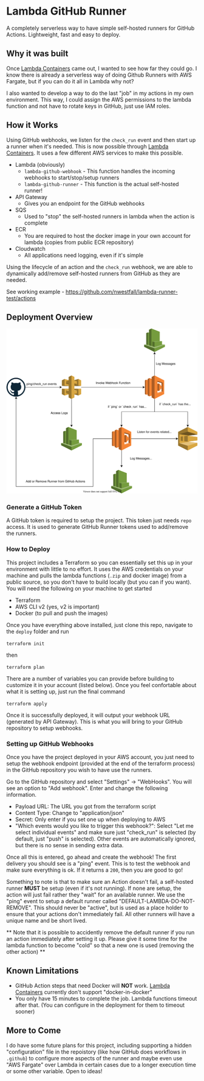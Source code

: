 # Lambda GitHub Runner
A completely serverless way to have simple self-hosted runners for GitHub Actions.  Lightweight, fast and easy to deploy.

## Why it was built
Once [Lambda Containers](https://aws.amazon.com/blogs/aws/new-for-aws-lambda-container-image-support/) came out, I wanted to see how far they could go.  I know there is already a serverless way of doing Github Runners with AWS Fargate, but if you can do it all in Lambda why not?

I also wanted to develop a way to do the last "job" in my actions in my own environment.  This way, I could assign the AWS permissions to the lambda function and not have to rotate keys in GitHub, just use IAM roles.

## How it Works
Using GitHub webhooks, we listen for the `check_run` event and then start up a runner when it's needed.  This is now possible through [Lambda Containers](https://aws.amazon.com/blogs/aws/new-for-aws-lambda-container-image-support/).  It uses a few different AWS services to make this possible.

 - Lambda (obviously)
    - `lambda-github-webhook` - This function handles the incoming webhooks to start/stop/setup runners
    - `lambda-github-runner` - This function is the actual self-hosted runner!
 - API Gateway
    - Gives you an endpoint for the GitHub webhooks
 - SQS
    - Used to "stop" the self-hosted runners in lambda when the action is complete
 - ECR
    - You are required to host the docker image in your own account for lambda (copies from public ECR repository)
 - Cloudwatch
    - All applications need logging, even if it's simple

Using the lifecycle of an action and the `check_run` webhook, we are able to dynamically add/remove self-hosted runners from GitHub as they are needed.

See working example - https://github.com/nwestfall/lambda-runner-test/actions

## Deployment Overview
![Deployment Diagram](deployment.drawio.svg)

### Generate a GitHub Token
A GitHub token is required to setup the project.  This token just needs `repo` access.  It is used to generate GitHub Runner tokens used to add/remove the runners.

### How to Deploy
This project includes a Terraform so you can essentially set this up in your environment with little to no effort.  It uses the AWS credentials on your machine and pulls the lambda functions (`.zip` and docker image) from a public source, so you don't have to build locally (but you can if you want).  You will need the following on your machine to get started

 - Terraform
 - AWS CLI v2 (yes, v2 is important)
 - Docker (to pull and push the images)

Once you have everything above installed, just clone this repo, navigate to the `deploy` folder and run

`terraform init`

then

`terraform plan`

There are a number of variables you can provide before building to customize it in your account (listed below).  Once you feel confortable about what it is setting up, just run the final command

`terraform apply`

Once it is successfully deployed, it will output your webhook URL (generated by API Gateway).  This is what you will bring to your GitHub repository to setup webhooks.

### Setting up GitHub Webhooks
Once you have the project deployed in your AWS account, you just need to setup the webhook endpoint (provided at the end of the terraform process) in the GitHub repository you wish to have use the runners.

Go to the GitHub repository and select "Settings" -> "WebHooks".  You will see an option to "Add webhook".  Enter and change the following information.

 - Payload URL: The URL you got from the terraform script
 - Content Type: Change to "application/json"
 - Secret: Only enter if you set one up when deploying to AWS
 - "Which events would you like to trigger this webhook?": Select "Let me select individual events" and make sure just "check_run" is selected (by default, just "push" is selected).  Other events are automatically ignored, but there is no sense in sending extra data.

 Once all this is entered, go ahead and create the webhook!  The first delivery you should see is a "ping" event.  This is to test the webhook and make sure everything is ok.  If it returns a `200`, then you are good to go!

 Something to note is that to make sure an Action doesn't fail, a self-hosted runner **MUST** be setup (even if it's not running).  If none are setup, the action will just fail rather they "wait" for an available runner.  We use the "ping" event to setup a default runner called "DEFAULT-LAMBDA-DO-NOT-REMOVE".  This should never be "active", but is used as a place holder to ensure that your actions don't immediately fail.  All other runners will have a unique name and be short lived.

 ** Note that it is possible to accidently remove the default runner if you run an action immediately after setting it up.  Please give it some time for the lambda function to become "cold" so that a new one is used (removing the other action) **

## Known Limitations
 - GitHub Action steps that need Docker will **NOT** work.  [Lambda Containers](https://aws.amazon.com/blogs/aws/new-for-aws-lambda-container-image-support/) currently don't support "docker-in-docker"
 - You only have 15 minutes to complete the job.  Lambda functions timeout after that. (You can configure in the deployment for them to timeout sooner)

## More to Come
I do have some future plans for this project, including supporting a hidden "configuration" file in the repoistory (like how GitHub does workflows in `.github`) to configure more aspects of the runner and maybe even use "AWS Fargate" over Lambda in certain cases due to a longer execution time or some other variable.  Open to ideas!
